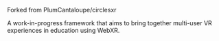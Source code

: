 Forked from PlumCantaloupe/circlesxr

A work-in-progress framework that aims to bring together multi-user VR experiences in education using WebXR.
